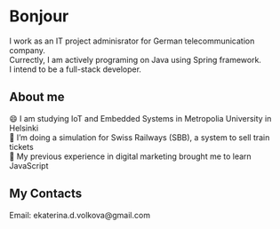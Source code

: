<h1>Bonjour</h1>

I work as an IT project adminisrator for German telecommunication company. <br>
Currectly, I am actively programing on Java using Spring framework.<br>
I intend to be a full-stack developer.<br>

<h2>About me</h2>

😄  I am studying IoT and Embedded Systems in Metropolia University in Helsinki<br>
🔭  I’m doing a simulation for Swiss Railways (SBB), a system to sell train tickets <br>
🌱  My previous experience in digital marketing brought me to learn JavaScript<br>

<h2>My Contacts</h2>
Email: ekaterina.d.volkova@gmail.com

